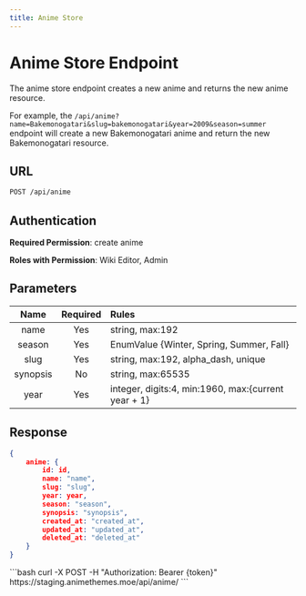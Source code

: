 ```yaml
---
title: Anime Store
---
```


<Block>

# Anime Store Endpoint

The anime store endpoint creates a new anime and returns the new anime resource.

For example, the `/api/anime?name=Bakemonogatari&slug=bakemonogatari&year=2009&season=summer` endpoint will create a new Bakemonogatari anime and return the new Bakemonogatari resource.

## URL

```sh
POST /api/anime
```

## Authentication

**Required Permission**: create anime

**Roles with Permission**: Wiki Editor, Admin

## Parameters

| Name     | Required | Rules                                                  |
| :------: | :------: | :----------------------------------------------------- |
| name     | Yes      | string, max:192                                        |
| season   | Yes      | EnumValue {Winter, Spring, Summer, Fall}               |
| slug     | Yes      | string, max:192, alpha_dash, unique                    |
| synopsis | No       | string, max:65535                                      |
| year     | Yes      | integer, digits:4, min:1960, max:{current year + 1}    |

## Response

```json
{
    anime: {
        id: id,
        name: "name",
        slug: "slug",
        year: year,
        season: "season",
        synopsis: "synopsis",
        created_at: "created_at",
        updated_at: "updated_at",
        deleted_at: "deleted_at"
    }
}
```

<Example>

<CURL>
```bash
curl -X POST -H "Authorization: Bearer {token}" https://staging.animethemes.moe/api/anime/
```
</CURL>

</Example>

</Block>